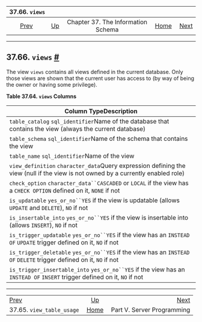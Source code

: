 <!--?xml version="1.0" encoding="UTF-8" standalone="no"?-->

|                            37.66. `views`                           |                                                                    |                                    |                                                       |                                                               |
| :-----------------------------------------------------------------: | :----------------------------------------------------------------- | :--------------------------------: | ----------------------------------------------------: | ------------------------------------------------------------: |
| [Prev](infoschema-view-table-usage.html "37.65. view_table_usage")  | [Up](information-schema.html "Chapter 37. The Information Schema") | Chapter 37. The Information Schema | [Home](index.html "PostgreSQL 17devel Documentation") |  [Next](server-programming.html "Part V. Server Programming") |

***

## 37.66. `views` [#](#INFOSCHEMA-VIEWS)

The view `views` contains all views defined in the current database. Only those views are shown that the current user has access to (by way of being the owner or having some privilege).

**Table 37.64. `views` Columns**

| Column TypeDescription                                                                                                           |
| -------------------------------------------------------------------------------------------------------------------------------- |
| `table_catalog` `sql_identifier`Name of the database that contains the view (always the current database)                        |
| `table_schema` `sql_identifier`Name of the schema that contains the view                                                         |
| `table_name` `sql_identifier`Name of the view                                                                                    |
| `view_definition` `character_data`Query expression defining the view (null if the view is not owned by a currently enabled role) |
| `check_option` `character_data``CASCADED` or `LOCAL` if the view has a `CHECK OPTION` defined on it, `NONE` if not               |
| `is_updatable` `yes_or_no``YES` if the view is updatable (allows `UPDATE` and `DELETE`), `NO` if not                             |
| `is_insertable_into` `yes_or_no``YES` if the view is insertable into (allows `INSERT`), `NO` if not                              |
| `is_trigger_updatable` `yes_or_no``YES` if the view has an `INSTEAD OF` `UPDATE` trigger defined on it, `NO` if not              |
| `is_trigger_deletable` `yes_or_no``YES` if the view has an `INSTEAD OF` `DELETE` trigger defined on it, `NO` if not              |
| `is_trigger_insertable_into` `yes_or_no``YES` if the view has an `INSTEAD OF` `INSERT` trigger defined on it, `NO` if not        |

***

|                                                                     |                                                                    |                                                               |
| :------------------------------------------------------------------ | :----------------------------------------------------------------: | ------------------------------------------------------------: |
| [Prev](infoschema-view-table-usage.html "37.65. view_table_usage")  | [Up](information-schema.html "Chapter 37. The Information Schema") |  [Next](server-programming.html "Part V. Server Programming") |
| 37.65. `view_table_usage`                                           |        [Home](index.html "PostgreSQL 17devel Documentation")       |                                    Part V. Server Programming |
